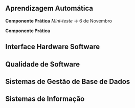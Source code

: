 ## Aprendizagem Automática
  **Componente Prática**
 *Mini-teste* -> 6 de Novembro 
 
 **Componente Prática**
 
## Interface Hardware Software

## Qualidade de Software

## Sistemas de Gestão de Base de Dados

## Sistemas de Informação

